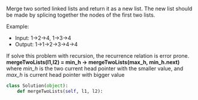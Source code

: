 Merge two sorted linked lists and return it as a new list. 
The new list should be made by splicing together the nodes of the first two lists.

Example:
* Input: 1->2->4, 1->3->4
* Output: 1->1->2->3->4->4

If solve this problem with recursion, the recurrence relation is error prone.
**mergeTwoLists(l1,l2) = min_h -> mergeTwoLists(max_h, min_h.next)** where *min_h* is the two current head pointer
with the smaller value, and *max_h* is current head pointer with bigger value


```python
class Solution(object):
    def mergeTwoLists(self, l1, l2):
      
    
```
